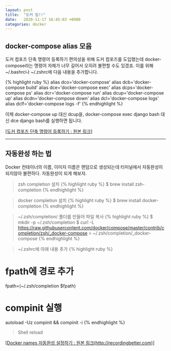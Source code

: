 ```yaml
---
layout: post
title:  "도커 팁!!"
date:   2020-11-17 16:45:03 +0900
categories: docker
---
```




## docker-compose alias 모음
도커 컴포즈 단축 명령어 등록하기
편의성을 위해 도커 컴포즈를 도입했는데 docker-compose라는 명령어 자체가 너무 길어서 오히려 불편할 수도 있겠죠. 이를 위해 ~/.bashrc나 ~/.zshrc에 다음 내용을 추가합니다.

{% highlight ruby %}
alias dco='docker-compose'
alias dcb='docker-compose build'
alias dce='docker-compose exec'
alias dcps='docker-compose ps'
alias dcr='docker-compose run'
alias dcup='docker-compose up'
alias dcdn='docker-compose down'
alias dcl='docker-compose logs'
alias dclf='docker-compose logs -f'
{% endhighlight %}

이제 docker-compose up 대신 dcup을, docker-compose exec django bash 대신  dce django bash를 실행하면 됩니다.


[[도커 컴포즈 단축 명령어 등록하기 : 원본 링크]](https://www.44bits.io/ko/post/almost-perfect-development-environment-with-docker-and-docker-compose#%EB%8F%84%EC%BB%A4-%EC%BB%B4%ED%8F%AC%EC%A6%88-%EB%8B%A8%EC%B6%95-%EB%AA%85%EB%A0%B9%EC%96%B4-%EB%93%B1%EB%A1%9D%ED%95%98%EA%B8%B0)


-------------------------------------------------------------------------------

## 자동완성 하는 법
Docker 컨테이너의 이름, 이미지 이름은 랜덤으로 생성되는데 터미널에서 자동완성이 되지않아 불편하다. 자동완성이 되게 해보자.


> zsh completion 설치
{% highlight ruby %}
$ brew install zsh-completion
{% endhighlight %}


> docker completion 설치
{% highlight ruby %}
$ brew install docker-completion
{% endhighlight %}

> ~/.zsh/completion/ 폴더를 만들어 파일 복사
{% highlight ruby %}
$ mkdir -p ~/.zsh/completion
$ curl -L https://raw.githubusercontent.com/docker/compose/master/contrib/completion/zsh/_docker-compose > ~/.zsh/completion/_docker-compose
{% endhighlight %}

> ~/.zshrc에 아래 내용 추가
{% highlight ruby %}
# fpath에 경로 추가
fpath=(~/.zsh/completion $fpath)
# compinit 실행
autoload -Uz compinit && compinit -i
{% endhighlight %}

> Shell reload


[[Docker names 자동완성 설정하기 : 원본 링크(http://recordingbetter.com)]](http://recordingbetter.com/aws/2017/07/05/Docker-names-%EC%9E%90%EB%8F%99%EC%99%84%EC%84%B1)
